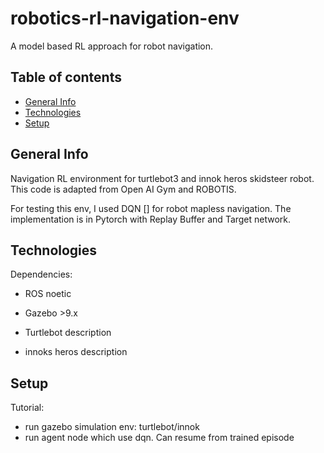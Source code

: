 # robotics-rl-navigation-env

A model based RL approach for robot navigation.
## Table of contents
* [General Info](#general-info)
* [Technologies](#technologies)
* [Setup](#setup)

## General Info


Navigation RL environment for turtlebot3 and innok heros skidsteer robot. This code is adapted from Open AI Gym and ROBOTIS.

For testing this env, I used DQN [] for robot mapless navigation. The implementation is in Pytorch with Replay Buffer and Target network.


## Technologies

Dependencies: 
- ROS noetic

- Gazebo >9.x

- Turtlebot description

- innoks heros description


## Setup



Tutorial:
- run gazebo simulation env: turtlebot/innok
- run agent node which use dqn. Can resume from trained episode
